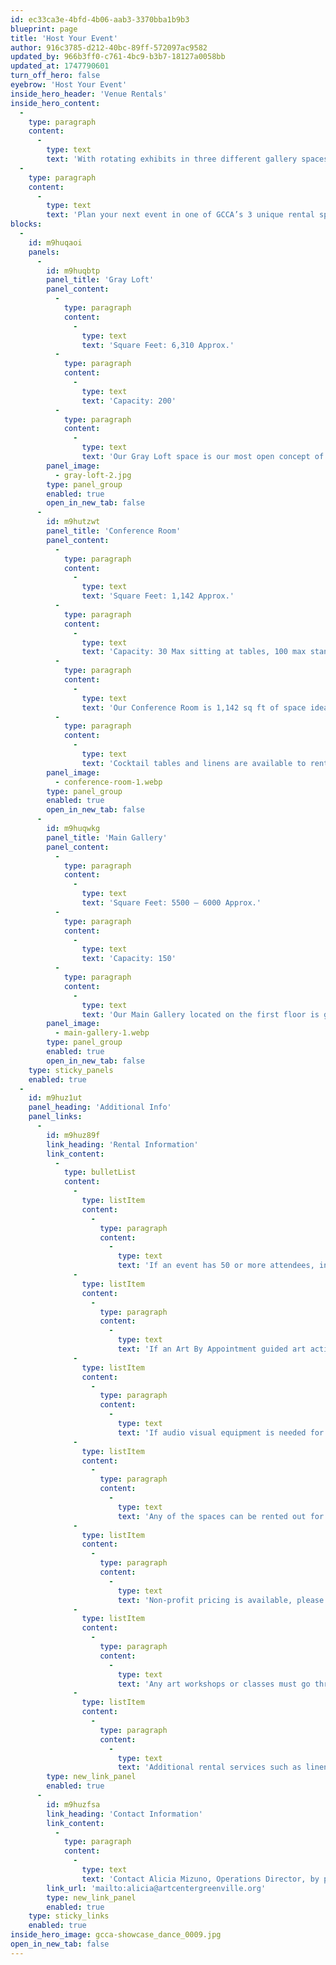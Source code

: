 ```yaml
---
id: ec33ca3e-4bfd-4b06-aab3-3370bba1b9b3
blueprint: page
title: 'Host Your Event'
author: 916c3785-d212-40bc-89ff-572097ac9582
updated_by: 966b3ff0-c761-4bc9-b3b7-18127a0058bb
updated_at: 1747790601
turn_off_hero: false
eyebrow: 'Host Your Event'
inside_hero_header: 'Venue Rentals'
inside_hero_content:
  -
    type: paragraph
    content:
      -
        type: text
        text: 'With rotating exhibits in three different gallery spaces located in the historic Brandon Mill complex in the Village of West Greenville, GCCA also has venue spaces available for rent for artists, private and public events. Whether you are looking for a space to host a holiday party, staff meeting, or have a place to get together with some friends to create art we do it all.'
  -
    type: paragraph
    content:
      -
        type: text
        text: 'Plan your next event in one of GCCA’s 3 unique rental spaces!'
blocks:
  -
    id: m9huqaoi
    panels:
      -
        id: m9huqbtp
        panel_title: 'Gray Loft'
        panel_content:
          -
            type: paragraph
            content:
              -
                type: text
                text: 'Square Feet: 6,310 Approx.'
          -
            type: paragraph
            content:
              -
                type: text
                text: 'Capacity: 200'
          -
            type: paragraph
            content:
              -
                type: text
                text: 'Our Gray Loft space is our most open concept of rental spaces. With ample natural light coming in through the roughly 9ft windows that line the walls. This space is perfect for any midsize event or photography needs. The space is located on the second floor of our building above our reception area and conference room. Mobile walls are available for use as well as cocktail tables and linens for an additional fee. Light food and beverage can be coordinated by an outside vendor but no onsite catering services are provided at this time and serving tables must be set up just outside of the Loft doors.'
        panel_image:
          - gray-loft-2.jpg
        type: panel_group
        enabled: true
        open_in_new_tab: false
      -
        id: m9hutzwt
        panel_title: 'Conference Room'
        panel_content:
          -
            type: paragraph
            content:
              -
                type: text
                text: 'Square Feet: 1,142 Approx.'
          -
            type: paragraph
            content:
              -
                type: text
                text: 'Capacity: 30 Max sitting at tables, 100 max standing'
          -
            type: paragraph
            content:
              -
                type: text
                text: 'Our Conference Room is 1,142 sq ft of space ideal for, but not limited to, meetings and also allows for the use of audio-visual equipment at an additional cost. The room is equipped with moveable tables and chairs that can be easily configured to accommodate the needs of guests. Light food and beverage can be coordinated by an outside vendor but no onsite catering services are provided at this time. The walls of the Conference Room display historic pictures of the Brandon Mill and Village of West Greenville where GCCA is located. This space can be rented in conjunction with our Main Gallery space to provide more room for spreading out.'
          -
            type: paragraph
            content:
              -
                type: text
                text: 'Cocktail tables and linens are available to rent as well for an additional fee.'
        panel_image:
          - conference-room-1.webp
        type: panel_group
        enabled: true
        open_in_new_tab: false
      -
        id: m9huqwkg
        panel_title: 'Main Gallery'
        panel_content:
          -
            type: paragraph
            content:
              -
                type: text
                text: 'Square Feet: 5500 – 6000 Approx.'
          -
            type: paragraph
            content:
              -
                type: text
                text: 'Capacity: 150'
          -
            type: paragraph
            content:
              -
                type: text
                text: 'Our Main Gallery located on the first floor is good for small to mid-sized gatherings and works well in combination with the rental of the Conference Room as you can then have a dedicated reception area and a separate presentation/work area. Towards the back of the Gallery is what is known as our classroom area. This area is equipped with large rolling tables that can be used for buffet-style food and beverage displays. However, due to the delicate nature of some of our art exhibitions, there may be additional limitations for events in this area as guests will be surrounded by art and must be mindful of such.'
        panel_image:
          - main-gallery-1.webp
        type: panel_group
        enabled: true
        open_in_new_tab: false
    type: sticky_panels
    enabled: true
  -
    id: m9huz1ut
    panel_heading: 'Additional Info'
    panel_links:
      -
        id: m9huz89f
        link_heading: 'Rental Information'
        link_content:
          -
            type: bulletList
            content:
              -
                type: listItem
                content:
                  -
                    type: paragraph
                    content:
                      -
                        type: text
                        text: 'If an event has 50 or more attendees, including staff, a minimum 4-hour booking of security staff is required. Meetings and staff training rentals are flexible on rental hour minimum.'
              -
                type: listItem
                content:
                  -
                    type: paragraph
                    content:
                      -
                        type: text
                        text: 'If an Art By Appointment guided art activity with a GCCA instructor (supplies included) is added to your event, fees will vary depending on the activity selected.'
              -
                type: listItem
                content:
                  -
                    type: paragraph
                    content:
                      -
                        type: text
                        text: 'If audio visual equipment is needed for your event additional fees will apply.'
              -
                type: listItem
                content:
                  -
                    type: paragraph
                    content:
                      -
                        type: text
                        text: 'Any of the spaces can be rented out for use of groups to gather to create artwork or photographers for photoshoots. Some limitations may apply. Separate pricing available, please inquire with the Operations Director.'
              -
                type: listItem
                content:
                  -
                    type: paragraph
                    content:
                      -
                        type: text
                        text: 'Non-profit pricing is available, please inquire with Operations Director'
              -
                type: listItem
                content:
                  -
                    type: paragraph
                    content:
                      -
                        type: text
                        text: 'Any art workshops or classes must go through our Art School, please reach out to our Education and Community Outreach Director, Javy Pagan at javy@artcentergreenville.org'
              -
                type: listItem
                content:
                  -
                    type: paragraph
                    content:
                      -
                        type: text
                        text: 'Additional rental services such as linens, chairs, tables and more (please inquire for more details with Operations Director)'
        type: new_link_panel
        enabled: true
      -
        id: m9huzfsa
        link_heading: 'Contact Information'
        link_content:
          -
            type: paragraph
            content:
              -
                type: text
                text: 'Contact Alicia Mizuno, Operations Director, by phone at (864) 274-0353 or email at alicia@artcentergreenville.org for more information or to rent a space.'
        link_url: 'mailto:alicia@artcentergreenville.org'
        type: new_link_panel
        enabled: true
    type: sticky_links
    enabled: true
inside_hero_image: gcca-showcase_dance_0009.jpg
open_in_new_tab: false
---
```

